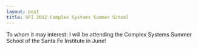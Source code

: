 ```yaml
---
layout: post
title: SFI 2012 Complex Systems Summer School
---
```


To whom it may interest: I will be attending the Complex Systems Summer School of the Santa Fe Institute in June!
